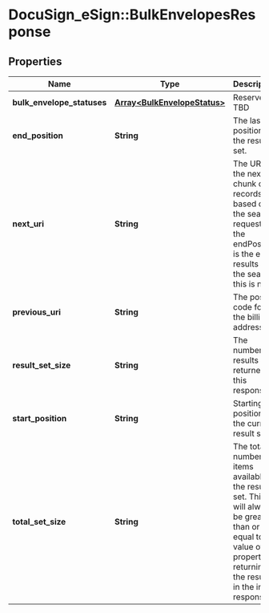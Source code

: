 # DocuSign_eSign::BulkEnvelopesResponse

## Properties
Name | Type | Description | Notes
------------ | ------------- | ------------- | -------------
**bulk_envelope_statuses** | [**Array&lt;BulkEnvelopeStatus&gt;**](BulkEnvelopeStatus.md) | Reserved: TBD | [optional] 
**end_position** | **String** | The last position in the result set.  | [optional] 
**next_uri** | **String** | The URI to the next chunk of records based on the search request. If the endPosition is the entire results of the search, this is null.  | [optional] 
**previous_uri** | **String** | The postal code for the billing address. | [optional] 
**result_set_size** | **String** | The number of results returned in this response.  | [optional] 
**start_position** | **String** | Starting position of the current result set. | [optional] 
**total_set_size** | **String** | The total number of items available in the result set. This will always be greater than or equal to the value of the property returning the results in the in the response. | [optional] 


